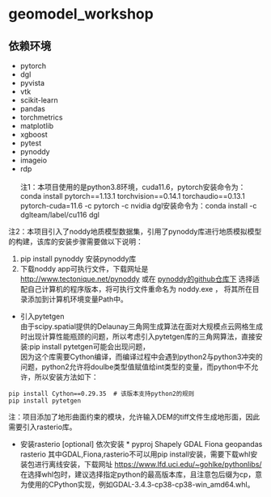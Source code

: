 # geomodel_workshop
## 依赖环境
* pytorch
* dgl
* pyvista
* vtk
* scikit-learn
* pandas
* torchmetrics
* matplotlib
* xgboost
* pytest
* pynoddy
* imageio
* rdp <br /><br />
注1：本项目使用的是python3.8环境，cuda11.6，pytorch安装命令为：conda install pytorch==1.13.1 torchvision==0.14.1 torchaudio==0.13.1 pytorch-cuda=11.6 -c pytorch -c nvidia
dgl安装命令为：conda install -c dglteam/label/cu116 dgl

注2：本项目引入了noddy地质模型数据集，引用了pynoddy库进行地质模拟模型的构建，该库的安装步骤需要做以下说明：
1. pip install pynoddy  安装pynoddy库<br />
2. 下载noddy app可执行文件，下载网址是 http://www.tectonique.net/pynoddy 或在 [pynoddy的github仓库下](https://github.com/flohorovicic/pynoddy/tree/master/noddyapp)
     选择适配自己计算机的程序版本，将可执行文件重命名为 noddy.exe ， 将其所在目录添加到计算机环境变量Path中。 <br />
* 引入pytetgen <br />
由于scipy.spatial提供的Delaunay三角网生成算法在面对大规模点云网格生成时出现计算性能瓶颈的问题，所以考虑引入pytetgen库的三角网算法，直接安装:pip install pytetgen可能会出现问题，<br />
因为这个库需要Cython编译，而编译过程中会遇到python2与python3冲突的问题，python2允许将doulbe类型值赋值给int类型的变量，而python中不允许，所以安装方法如下：<br />
```
pip install Cython==0.29.35  # 该版本支持python2的规则
pip install pytetgen
```
注：项目添加了地形曲面约束的模块，允许输入DEM的tiff文件生成地形面，因此需要引入rasterio库。
* 安装rasterio [optional]
依次安装 * pyproj Shapely GDAL Fiona geopandas rasterio 
其中GDAL,Fiona,rasterio不可以用pip install安装，需要下载whl安装包进行离线安装，下载网址 https://www.lfd.uci.edu/~gohlke/pythonlibs/
在选择whl包时，建议选择指定python的最高版本库，且注意包后缀为cp，意为使用的CPython实现，例如GDAL-3.4.3-cp38-cp38-win_amd64.whl。
